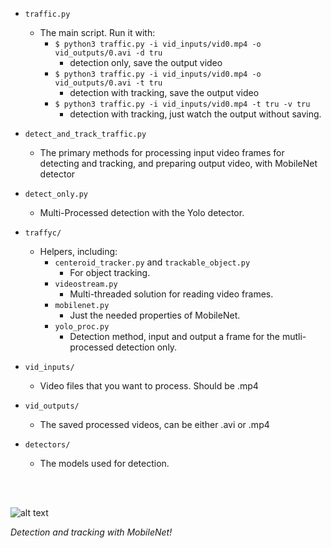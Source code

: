 

- ```traffic.py```
    - The main script. Run it with:
        - ```$ python3 traffic.py -i vid_inputs/vid0.mp4 -o vid_outputs/0.avi -d tru```
            - detection only, save the output video
        - ```$ python3 traffic.py -i vid_inputs/vid0.mp4 -o vid_outputs/0.avi -t tru```
            - detection with tracking, save the output video
        - ```$ python3 traffic.py -i vid_inputs/vid0.mp4 -t tru -v tru```
            - detection with tracking, just watch the output without saving.

- ```detect_and_track_traffic.py```
    - The primary methods for processing input video frames for detecting and tracking, and preparing output video, with MobileNet detector

- ```detect_only.py```
    - Multi-Processed detection with the Yolo detector.

- ```traffyc/```
    - Helpers, including:
        - ```centeroid_tracker.py``` and ```trackable_object.py```
            - For object tracking.
        - ```videostream.py```
            - Multi-threaded solution for reading video frames.
        - ```mobilenet.py```
            - Just the needed properties of MobileNet.
        - ```yolo_proc.py```
            - Detection method, input and output a frame for the mutli-processed detection only.

- ```vid_inputs/```
    - Video files that you want to process. Should be .mp4

- ```vid_outputs/```
    - The saved processed videos, can be either .avi or .mp4


- ```detectors/```
    - The models used for detection.




<br>
<br>

![alt text](https://raw.githubusercontent.com/tjbergstrom/traffic/master/vid_outputs/9.gif)

*Detection and tracking with MobileNet!*






